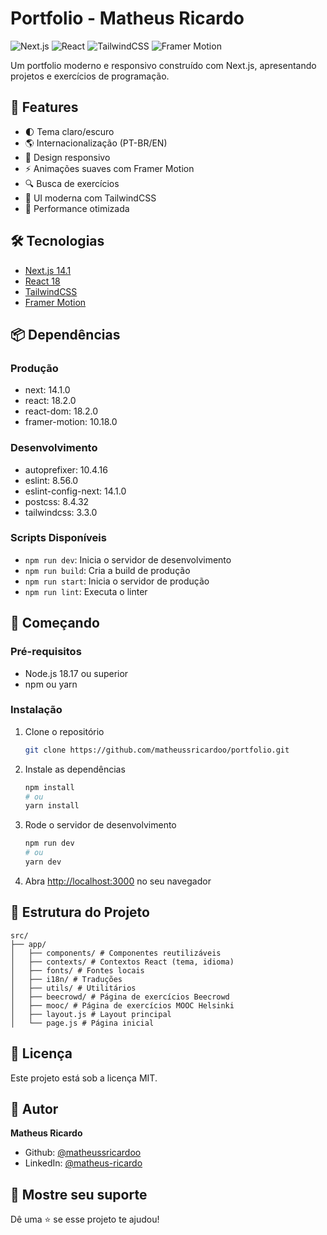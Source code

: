 # Portfolio - Matheus Ricardo

![Next.js](https://img.shields.io/badge/Next.js-14.1-black)
![React](https://img.shields.io/badge/React-18-blue)
![TailwindCSS](https://img.shields.io/badge/TailwindCSS-3-38B2AC)
![Framer Motion](https://img.shields.io/badge/Framer_Motion-10-ff69b4)

Um portfolio moderno e responsivo construído com Next.js, apresentando projetos e exercícios de programação.

## 🌟 Features

- 🌓 Tema claro/escuro
- 🌎 Internacionalização (PT-BR/EN)
- 📱 Design responsivo
- ⚡ Animações suaves com Framer Motion
- 🔍 Busca de exercícios
- 🎨 UI moderna com TailwindCSS
- 🚀 Performance otimizada

## 🛠️ Tecnologias

- [Next.js 14.1](https://nextjs.org/)
- [React 18](https://reactjs.org/)
- [TailwindCSS](https://tailwindcss.com/)
- [Framer Motion](https://www.framer.com/motion/)

## 📦 Dependências

### Produção
- next: 14.1.0
- react: 18.2.0
- react-dom: 18.2.0
- framer-motion: 10.18.0

### Desenvolvimento
- autoprefixer: 10.4.16
- eslint: 8.56.0
- eslint-config-next: 14.1.0
- postcss: 8.4.32
- tailwindcss: 3.3.0

### Scripts Disponíveis
- `npm run dev`: Inicia o servidor de desenvolvimento
- `npm run build`: Cria a build de produção
- `npm run start`: Inicia o servidor de produção
- `npm run lint`: Executa o linter

## 🚀 Começando

### Pré-requisitos

- Node.js 18.17 ou superior
- npm ou yarn

### Instalação

1. Clone o repositório
   ```bash
   git clone https://github.com/matheussricardoo/portfolio.git
   ```

2. Instale as dependências
   ```bash
   npm install
   # ou
   yarn install
   ```

3. Rode o servidor de desenvolvimento
   ```bash
   npm run dev
   # ou
   yarn dev
   ```

4. Abra [http://localhost:3000](http://localhost:3000) no seu navegador

## 📁 Estrutura do Projeto

```
src/
├── app/
│   ├── components/ # Componentes reutilizáveis
│   ├── contexts/ # Contextos React (tema, idioma)
│   ├── fonts/ # Fontes locais
│   ├── i18n/ # Traduções
│   ├── utils/ # Utilitários
│   ├── beecrowd/ # Página de exercícios Beecrowd
│   ├── mooc/ # Página de exercícios MOOC Helsinki
│   ├── layout.js # Layout principal
│   └── page.js # Página inicial
```

## 📄 Licença

Este projeto está sob a licença MIT.

## 👤 Autor

**Matheus Ricardo**

* Github: [@matheussricardoo](https://github.com/matheussricardoo)
* LinkedIn: [@matheus-ricardo](https://www.linkedin.com/in/matheus-ricardo-426452266/)

## 🌟 Mostre seu suporte

Dê uma ⭐️ se esse projeto te ajudou!
